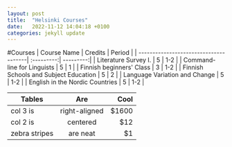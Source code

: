 ```yaml
---
layout: post
title:  "Helsinki Courses"
date:   2022-11-12 14:04:18 +0100
categories: jekyll update
---
```



#Courses 
| Course Name                           | Credits    | Period    | 
| --------------------------------------| :---------:| ---------:| 
| Literature Survey I.                  | 5          | 1-2       | 
| Command-line for Linguists            | 5          | 1         | 
| Finnish beginners' Class              | 3          | 1-2       | 
| Finnish Schools and Subject Education | 5          | 2         | 
| Language Variation and Change         | 5          | 1-2       | 
| English in the Nordic Countries       | 5          | 1-2       | 


| Tables        | Are           | Cool  |
| ------------- |:-------------:| -----:|
| col 3 is      | right-aligned | $1600 |
| col 2 is      | centered      |   $12 |
| zebra stripes | are neat      |    $1 |




